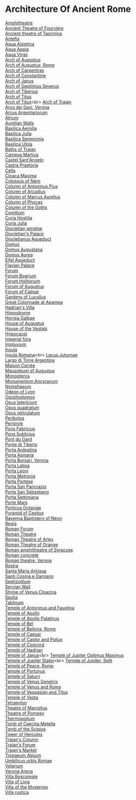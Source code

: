 # Architecture Of Ancient Rome
[Amphitheatre](https://en.wikipedia.org/wiki/Amphitheatre)<br>
[Ancient Theatre of Fourvière](https://en.wikipedia.org/wiki/Ancient_Theatre_of_Fourvi%C3%A8re)<br>
[Ancient theatre of Taormina](https://en.wikipedia.org/wiki/Ancient_theatre_of_Taormina)<br>
[Antefix](https://en.wikipedia.org/wiki/Antefix)<br>
[Aqua Alsietina](https://en.wikipedia.org/wiki/Aqua_Alsietina)<br>
[Aqua Appia](https://en.wikipedia.org/wiki/Aqua_Appia)<br>
[Aqua Virgo](https://en.wikipedia.org/wiki/Aqua_Virgo)<br>
[Arch of Augustus](https://en.wikipedia.org/wiki/Arch_of_Augustus_(Rimini))<br>
[Arch of Augustus, Rome](https://en.wikipedia.org/wiki/Arch_of_Augustus,_Rome)<br>
[Arch of Carpentras](https://en.wikipedia.org/wiki/Arch_of_Carpentras)<br>
[Arch of Constantine](https://en.wikipedia.org/wiki/Arch_of_Constantine)<br>
[Arch of Janus](https://en.wikipedia.org/wiki/Arch_of_Janus)<br>
[Arch of Septimius Severus](https://en.wikipedia.org/wiki/Arch_of_Septimius_Severus)<br>
[Arch of Tiberius](https://en.wikipedia.org/wiki/Arch_of_Tiberius)<br>
[Arch of Titus](https://en.wikipedia.org/wiki/Arch_of_Titus)<br>
[Arch of Titus](https://en.wikipedia.org/wiki/Arch_of_Titus_(Circus_Maximus))<br>
[Arch of Trajan](https://en.wikipedia.org/wiki/Arch_of_Trajan_(Benevento))<br>
[Arco dei Gavi, Verona](https://en.wikipedia.org/wiki/Arco_dei_Gavi,_Verona)<br>
[Arcus Argentariorum](https://en.wikipedia.org/wiki/Arcus_Argentariorum)<br>
[Atrium](https://en.wikipedia.org/wiki/Atrium_(architecture))<br>
[Aurelian Walls](https://en.wikipedia.org/wiki/Aurelian_Walls)<br>
[Basilica Aemilia](https://en.wikipedia.org/wiki/Basilica_Aemilia)<br>
[Basilica Julia](https://en.wikipedia.org/wiki/Basilica_Julia)<br>
[Basilica Sempronia](https://en.wikipedia.org/wiki/Basilica_Sempronia)<br>
[Basilica Ulpia](https://en.wikipedia.org/wiki/Basilica_Ulpia)<br>
[Baths of Trajan](https://en.wikipedia.org/wiki/Baths_of_Trajan)<br>
[Campus Martius](https://en.wikipedia.org/wiki/Campus_Martius)<br>
[Castel Sant'Angelo](https://en.wikipedia.org/wiki/Castel_Sant%27Angelo)<br>
[Castra Praetoria](https://en.wikipedia.org/wiki/Castra_Praetoria)<br>
[Cella](https://en.wikipedia.org/wiki/Cella)<br>
[Cloaca Maxima](https://en.wikipedia.org/wiki/Cloaca_Maxima)<br>
[Colossus of Nero](https://en.wikipedia.org/wiki/Colossus_of_Nero)<br>
[Column of Antoninus Pius](https://en.wikipedia.org/wiki/Column_of_Antoninus_Pius)<br>
[Column of Arcadius](https://en.wikipedia.org/wiki/Column_of_Arcadius)<br>
[Column of Marcus Aurelius](https://en.wikipedia.org/wiki/Column_of_Marcus_Aurelius)<br>
[Column of Phocas](https://en.wikipedia.org/wiki/Column_of_Phocas)<br>
[Column of the Goths](https://en.wikipedia.org/wiki/Column_of_the_Goths)<br>
[Comitium](https://en.wikipedia.org/wiki/Comitium)<br>
[Curia Hostilia](https://en.wikipedia.org/wiki/Curia_Hostilia)<br>
[Curia Julia](https://en.wikipedia.org/wiki/Curia_Julia)<br>
[Diocletian window](https://en.wikipedia.org/wiki/Diocletian_window)<br>
[Diocletian's Palace](https://en.wikipedia.org/wiki/Diocletian%27s_Palace)<br>
[Diocletianus Aqueduct](https://en.wikipedia.org/wiki/Diocletianus_Aqueduct)<br>
[Domus](https://en.wikipedia.org/wiki/Domus)<br>
[Domus Augustana](https://en.wikipedia.org/wiki/Domus_Augustana)<br>
[Domus Aurea](https://en.wikipedia.org/wiki/Domus_Aurea)<br>
[Eifel Aqueduct](https://en.wikipedia.org/wiki/Eifel_Aqueduct)<br>
[Flavian Palace](https://en.wikipedia.org/wiki/Flavian_Palace)<br>
[Forum](https://en.wikipedia.org/wiki/Forum_(Roman))<br>
[Forum Boarium](https://en.wikipedia.org/wiki/Forum_Boarium)<br>
[Forum Holitorium](https://en.wikipedia.org/wiki/Forum_Holitorium)<br>
[Forum of Augustus](https://en.wikipedia.org/wiki/Forum_of_Augustus)<br>
[Forum of Caesar](https://en.wikipedia.org/wiki/Forum_of_Caesar)<br>
[Gardens of Lucullus](https://en.wikipedia.org/wiki/Gardens_of_Lucullus)<br>
[Great Colonnade at Apamea](https://en.wikipedia.org/wiki/Great_Colonnade_at_Apamea)<br>
[Hadrian's Villa](https://en.wikipedia.org/wiki/Hadrian%27s_Villa)<br>
[Hippodrome](https://en.wikipedia.org/wiki/Hippodrome)<br>
[Horrea Galbae](https://en.wikipedia.org/wiki/Horrea_Galbae)<br>
[House of Augustus](https://en.wikipedia.org/wiki/House_of_Augustus)<br>
[House of the Vestals](https://en.wikipedia.org/wiki/House_of_the_Vestals)<br>
[Hypocaust](https://en.wikipedia.org/wiki/Hypocaust)<br>
[Imperial fora](https://en.wikipedia.org/wiki/Imperial_fora)<br>
[Impluvium](https://en.wikipedia.org/wiki/Impluvium)<br>
[Insula](https://en.wikipedia.org/wiki/Insula_(building))<br>
[Insula Romana](https://en.wikipedia.org/wiki/Insula_Romana_(Capitoline_Hill))<br>
[Lacus Juturnae](https://en.wikipedia.org/wiki/Lacus_Juturnae)<br>
[Largo di Torre Argentina](https://en.wikipedia.org/wiki/Largo_di_Torre_Argentina)<br>
[Maison Carrée](https://en.wikipedia.org/wiki/Maison_Carr%C3%A9e)<br>
[Mausoleum of Augustus](https://en.wikipedia.org/wiki/Mausoleum_of_Augustus)<br>
[Monopteros](https://en.wikipedia.org/wiki/Monopteros)<br>
[Monumentum Ancyranum](https://en.wikipedia.org/wiki/Monumentum_Ancyranum)<br>
[Nymphaeum](https://en.wikipedia.org/wiki/Nymphaeum)<br>
[Odeon of Lyon](https://en.wikipedia.org/wiki/Odeon_of_Lyon)<br>
[Opisthodomos](https://en.wikipedia.org/wiki/Opisthodomos)<br>
[Opus latericium](https://en.wikipedia.org/wiki/Opus_latericium)<br>
[Opus quadratum](https://en.wikipedia.org/wiki/Opus_quadratum)<br>
[Opus reticulatum](https://en.wikipedia.org/wiki/Opus_reticulatum)<br>
[Peribolos](https://en.wikipedia.org/wiki/Peribolos)<br>
[Peristyle](https://en.wikipedia.org/wiki/Peristyle)<br>
[Pons Fabricius](https://en.wikipedia.org/wiki/Pons_Fabricius)<br>
[Pons Sublicius](https://en.wikipedia.org/wiki/Pons_Sublicius)<br>
[Pont du Gard](https://en.wikipedia.org/wiki/Pont_du_Gard)<br>
[Ponte di Tiberio](https://en.wikipedia.org/wiki/Ponte_di_Tiberio_(Rimini))<br>
[Porta Ardeatina](https://en.wikipedia.org/wiki/Porta_Ardeatina)<br>
[Porta Asinaria](https://en.wikipedia.org/wiki/Porta_Asinaria)<br>
[Porta Borsari, Verona](https://en.wikipedia.org/wiki/Porta_Borsari,_Verona)<br>
[Porta Latina](https://en.wikipedia.org/wiki/Porta_Latina)<br>
[Porta Leoni](https://en.wikipedia.org/wiki/Porta_Leoni)<br>
[Porta Metronia](https://en.wikipedia.org/wiki/Porta_Metronia)<br>
[Porta Portese](https://en.wikipedia.org/wiki/Porta_Portese)<br>
[Porta San Pancrazio](https://en.wikipedia.org/wiki/Porta_San_Pancrazio)<br>
[Porta San Sebastiano](https://en.wikipedia.org/wiki/Porta_San_Sebastiano)<br>
[Porta Settimiana](https://en.wikipedia.org/wiki/Porta_Settimiana)<br>
[Porte Mars](https://en.wikipedia.org/wiki/Porte_Mars)<br>
[Porticus Octaviae](https://en.wikipedia.org/wiki/Porticus_Octaviae)<br>
[Pyramid of Cestius](https://en.wikipedia.org/wiki/Pyramid_of_Cestius)<br>
[Ravenna Baptistery of Neon](https://en.wikipedia.org/wiki/Ravenna_Baptistery_of_Neon)<br>
[Regia](https://en.wikipedia.org/wiki/Regia)<br>
[Roman Forum](https://en.wikipedia.org/wiki/Roman_Forum)<br>
[Roman Theatre](https://en.wikipedia.org/wiki/Roman_Theatre_(C%C3%A1diz))<br>
[Roman Theatre of Arles](https://en.wikipedia.org/wiki/Roman_Theatre_of_Arles)<br>
[Roman Theatre of Orange](https://en.wikipedia.org/wiki/Roman_Theatre_of_Orange)<br>
[Roman amphitheatre of Syracuse](https://en.wikipedia.org/wiki/Roman_amphitheatre_of_Syracuse)<br>
[Roman concrete](https://en.wikipedia.org/wiki/Roman_concrete)<br>
[Roman theatre, Verona](https://en.wikipedia.org/wiki/Roman_theatre,_Verona)<br>
[Rostra](https://en.wikipedia.org/wiki/Rostra)<br>
[Santa Maria Antiqua](https://en.wikipedia.org/wiki/Santa_Maria_Antiqua)<br>
[Santi Cosma e Damiano](https://en.wikipedia.org/wiki/Santi_Cosma_e_Damiano)<br>
[Septizodium](https://en.wikipedia.org/wiki/Septizodium)<br>
[Servian Wall](https://en.wikipedia.org/wiki/Servian_Wall)<br>
[Shrine of Venus Cloacina](https://en.wikipedia.org/wiki/Shrine_of_Venus_Cloacina)<br>
[Spolia](https://en.wikipedia.org/wiki/Spolia)<br>
[Tablinum](https://en.wikipedia.org/wiki/Tablinum)<br>
[Temple of Antoninus and Faustina](https://en.wikipedia.org/wiki/Temple_of_Antoninus_and_Faustina)<br>
[Temple of Apollo](https://en.wikipedia.org/wiki/Temple_of_Apollo_(Pompeii))<br>
[Temple of Apollo Palatinus](https://en.wikipedia.org/wiki/Temple_of_Apollo_Palatinus)<br>
[Temple of Bel](https://en.wikipedia.org/wiki/Temple_of_Bel)<br>
[Temple of Bellona, Rome](https://en.wikipedia.org/wiki/Temple_of_Bellona,_Rome)<br>
[Temple of Caesar](https://en.wikipedia.org/wiki/Temple_of_Caesar)<br>
[Temple of Castor and Pollux](https://en.wikipedia.org/wiki/Temple_of_Castor_and_Pollux)<br>
[Temple of Concord](https://en.wikipedia.org/wiki/Temple_of_Concord)<br>
[Temple of Hadrian](https://en.wikipedia.org/wiki/Temple_of_Hadrian)<br>
[Temple of Janus](https://en.wikipedia.org/wiki/Temple_of_Janus_(Roman_Forum))<br>
[Temple of Jupiter Optimus Maximus](https://en.wikipedia.org/wiki/Temple_of_Jupiter_Optimus_Maximus)<br>
[Temple of Jupiter Stator](https://en.wikipedia.org/wiki/Temple_of_Jupiter_Stator_(8th_century_BC))<br>
[Temple of Jupiter, Split](https://en.wikipedia.org/wiki/Temple_of_Jupiter,_Split)<br>
[Temple of Peace, Rome](https://en.wikipedia.org/wiki/Temple_of_Peace,_Rome)<br>
[Temple of Portunus](https://en.wikipedia.org/wiki/Temple_of_Portunus)<br>
[Temple of Saturn](https://en.wikipedia.org/wiki/Temple_of_Saturn)<br>
[Temple of Venus Genetrix](https://en.wikipedia.org/wiki/Temple_of_Venus_Genetrix)<br>
[Temple of Venus and Roma](https://en.wikipedia.org/wiki/Temple_of_Venus_and_Roma)<br>
[Temple of Vespasian and Titus](https://en.wikipedia.org/wiki/Temple_of_Vespasian_and_Titus)<br>
[Temple of Vesta](https://en.wikipedia.org/wiki/Temple_of_Vesta)<br>
[Tetrapylon](https://en.wikipedia.org/wiki/Tetrapylon)<br>
[Theatre of Marcellus](https://en.wikipedia.org/wiki/Theatre_of_Marcellus)<br>
[Theatre of Pompey](https://en.wikipedia.org/wiki/Theatre_of_Pompey)<br>
[Thermopolium](https://en.wikipedia.org/wiki/Thermopolium)<br>
[Tomb of Caecilia Metella](https://en.wikipedia.org/wiki/Tomb_of_Caecilia_Metella)<br>
[Tomb of the Scipios](https://en.wikipedia.org/wiki/Tomb_of_the_Scipios)<br>
[Tower of Hercules](https://en.wikipedia.org/wiki/Tower_of_Hercules)<br>
[Trajan's Column](https://en.wikipedia.org/wiki/Trajan%27s_Column)<br>
[Trajan's Forum](https://en.wikipedia.org/wiki/Trajan%27s_Forum)<br>
[Trajan's Market](https://en.wikipedia.org/wiki/Trajan%27s_Market)<br>
[Tropaeum Alpium](https://en.wikipedia.org/wiki/Tropaeum_Alpium)<br>
[Umbilicus urbis Romae](https://en.wikipedia.org/wiki/Umbilicus_urbis_Romae)<br>
[Velarium](https://en.wikipedia.org/wiki/Velarium)<br>
[Verona Arena](https://en.wikipedia.org/wiki/Verona_Arena)<br>
[Villa Boscoreale](https://en.wikipedia.org/wiki/Villa_Boscoreale)<br>
[Villa of Livia](https://en.wikipedia.org/wiki/Villa_of_Livia)<br>
[Villa of the Mysteries](https://en.wikipedia.org/wiki/Villa_of_the_Mysteries)<br>
[Villa rustica](https://en.wikipedia.org/wiki/Villa_rustica)<br>
